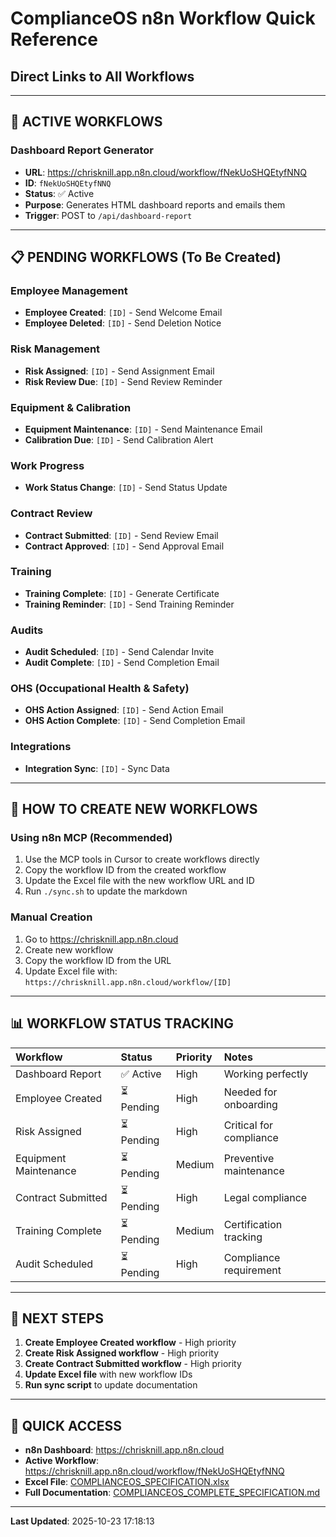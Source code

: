 # ComplianceOS n8n Workflow Quick Reference
## Direct Links to All Workflows

---

## 🚀 **ACTIVE WORKFLOWS**

### **Dashboard Report Generator**
- **URL**: https://chrisknill.app.n8n.cloud/workflow/fNekUoSHQEtyfNNQ
- **ID**: `fNekUoSHQEtyfNNQ`
- **Status**: ✅ Active
- **Purpose**: Generates HTML dashboard reports and emails them
- **Trigger**: POST to `/api/dashboard-report`

---

## 📋 **PENDING WORKFLOWS** (To Be Created)

### **Employee Management**
- **Employee Created**: `[ID]` - Send Welcome Email
- **Employee Deleted**: `[ID]` - Send Deletion Notice

### **Risk Management**
- **Risk Assigned**: `[ID]` - Send Assignment Email
- **Risk Review Due**: `[ID]` - Send Review Reminder

### **Equipment & Calibration**
- **Equipment Maintenance**: `[ID]` - Send Maintenance Email
- **Calibration Due**: `[ID]` - Send Calibration Alert

### **Work Progress**
- **Work Status Change**: `[ID]` - Send Status Update

### **Contract Review**
- **Contract Submitted**: `[ID]` - Send Review Email
- **Contract Approved**: `[ID]` - Send Approval Email

### **Training**
- **Training Complete**: `[ID]` - Generate Certificate
- **Training Reminder**: `[ID]` - Send Training Reminder

### **Audits**
- **Audit Scheduled**: `[ID]` - Send Calendar Invite
- **Audit Complete**: `[ID]` - Send Completion Email

### **OHS (Occupational Health & Safety)**
- **OHS Action Assigned**: `[ID]` - Send Action Email
- **OHS Action Complete**: `[ID]` - Send Completion Email

### **Integrations**
- **Integration Sync**: `[ID]` - Sync Data

---

## 🔧 **HOW TO CREATE NEW WORKFLOWS**

### **Using n8n MCP (Recommended)**
1. Use the MCP tools in Cursor to create workflows directly
2. Copy the workflow ID from the created workflow
3. Update the Excel file with the new workflow URL and ID
4. Run `./sync.sh` to update the markdown

### **Manual Creation**
1. Go to https://chrisknill.app.n8n.cloud
2. Create new workflow
3. Copy the workflow ID from the URL
4. Update Excel file with: `https://chrisknill.app.n8n.cloud/workflow/[ID]`

---

## 📊 **WORKFLOW STATUS TRACKING**

| Workflow | Status | Priority | Notes |
|:---------|:-------|:---------|:------|
| Dashboard Report | ✅ Active | High | Working perfectly |
| Employee Created | ⏳ Pending | High | Needed for onboarding |
| Risk Assigned | ⏳ Pending | High | Critical for compliance |
| Equipment Maintenance | ⏳ Pending | Medium | Preventive maintenance |
| Contract Submitted | ⏳ Pending | High | Legal compliance |
| Training Complete | ⏳ Pending | Medium | Certification tracking |
| Audit Scheduled | ⏳ Pending | High | Compliance requirement |

---

## 🎯 **NEXT STEPS**

1. **Create Employee Created workflow** - High priority
2. **Create Risk Assigned workflow** - High priority  
3. **Create Contract Submitted workflow** - High priority
4. **Update Excel file** with new workflow IDs
5. **Run sync script** to update documentation

---

## 🔗 **QUICK ACCESS**

- **n8n Dashboard**: https://chrisknill.app.n8n.cloud
- **Active Workflow**: https://chrisknill.app.n8n.cloud/workflow/fNekUoSHQEtyfNNQ
- **Excel File**: [COMPLIANCEOS_SPECIFICATION.xlsx](./COMPLIANCEOS_SPECIFICATION.xlsx)
- **Full Documentation**: [COMPLIANCEOS_COMPLETE_SPECIFICATION.md](./COMPLIANCEOS_COMPLETE_SPECIFICATION.md)

---

**Last Updated**: 2025-10-23 17:18:13
